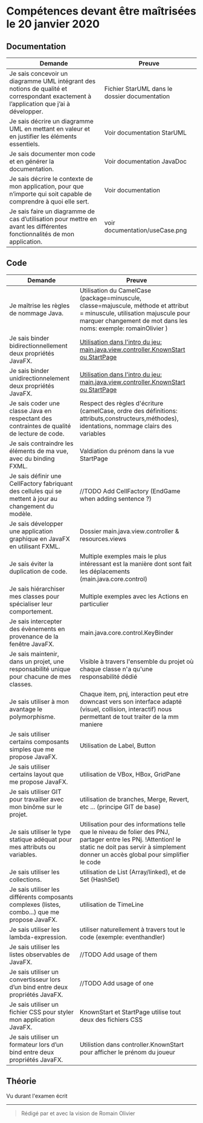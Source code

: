 # Compétences devant être maîtrisées le 20 janvier 2020

## Documentation

|Demande | Preuve|
|---|---|
|Je sais concevoir un diagramme UML intégrant des notions de qualité et correspondant exactement à l’application que j’ai à développer.| Fichier StarUML dans le dossier documentation |
|Je sais décrire un diagramme UML en mettant en valeur et en justifier les éléments essentiels.| Voir documentation StarUML |
|Je sais documenter mon code et en générer la documentation.| Voir documentation JavaDoc |
|Je sais décrire le contexte de mon application, pour que n’importe qui soit capable de comprendre à quoi elle sert.| Voir documentation |
|Je sais faire un diagramme de cas d’utilisation pour mettre en avant les différentes fonctionnalités de mon application.| voir documentation/useCase.png |


## Code

|Demande | Preuve|
|---|---|
|Je maîtrise les règles de nommage Java. | Utilisation du CamelCase (package=minuscule, classe=majuscule, méthode et attribut = minuscule, utilisation majuscule pour marquer changement de mot dans les noms: exemple: romainOlivier )|
|Je sais binder bidirectionnellement deux propriétés JavaFX.|[Utilisation dans l'intro du jeu: main.java.view.controller.KnownStart ou StartPage](../../src/main/java/view/controller/StartPage.java)|
|Je sais binder unidirectionnelement deux propriétés JavaFX.|[Utilisation dans l'intro du jeu: main.java.view.controller.KnownStart ou StartPage](../../src/main/java/view/controller/StartPage.java)|
|Je sais coder une classe Java en respectant des contraintes de qualité de lecture de code.|Respect des règles d'écriture (camelCase, ordre des définitions: attributs,constructeurs,méthodes), identations, nommage clairs des variables|
|Je sais contraindre les éléments de ma vue, avec du binding FXML.|Valdiation du prénom dans la vue StartPage|
|Je sais définir une CellFactory fabriquant des cellules qui se mettent à jour au changement du modèle.| //TODO Add CellFactory (EndGame when adding sentence ?) |
|Je sais développer une application graphique en JavaFX en utilisant FXML.|Dossier main.java.view.controller & resources.views|
|Je sais éviter la duplication de code.|Multiple exemples mais le plus intéressant est la manière dont sont fait les déplacements (main.java.core.control)|
|Je sais hiérarchiser mes classes pour spécialiser leur comportement.| Multiple exemples avec les Actions en particulier |
|Je sais intercepter des évènements en provenance de la fenêtre JavaFX. | main.java.core.control.KeyBinder|
|Je sais maintenir, dans un projet, une responsabilité unique pour chacune de mes classes.| Visible à travers l'ensemble du projet où chaque classe n'a qu'une responsabilité dédié |
|Je sais utiliser à mon avantage le polymorphisme.| Chaque item, pnj, interaction peut etre downcast vers son interface adapté (visuel, collision, interactif) nous permettant de tout traiter de la mm maniere |
|Je sais utiliser certains composants simples que me propose JavaFX.| Utilisation de Label, Button|
|Je sais utiliser certains layout que me propose JavaFX.|utilisation de VBox, HBox, GridPane|
|Je sais utiliser GIT pour travailler avec mon binôme sur le projet.| utilisation de branches, Merge, Revert, etc ... (principe GIT de base) |
|Je sais utiliser le type statique adéquat pour mes attributs ou variables.| Utilisation pour des informations telle que le niveau de folier des PNJ, partager entre les PNj. !Attention! le static ne doit pas servir à simplement donner un accès global pour simplifier le code|
|Je sais utiliser les collections.| utilisation de List (Array/linked), et de Set (HashSet) |
|Je sais utiliser les différents composants complexes (listes, combo...) que me propose JavaFX.| utilisation de TimeLine|
|Je sais utiliser les lambda-expression.| utiliser naturellement à travers tout le code (exemple: eventhandler) |
|Je sais utiliser les listes observables de JavaFX.| //TODO Add usage of them |
|Je sais utiliser un convertisseur lors d’un bind entre deux propriétés JavaFX.| //TODO Add usage of one|
|Je sais utiliser un fichier CSS pour styler mon application JavaFX.| KnownStart et StartPage utilise tout deux des fichiers CSS|
|Je sais utiliser un formateur lors d’un bind entre deux propriétés JavaFX.|Utilistion dans controller.KnownStart pour afficher le prénom du joueur|

## Théorie

Vu durant l'examen écrit

----

> Rédigé par et avec la vision de Romain Olivier